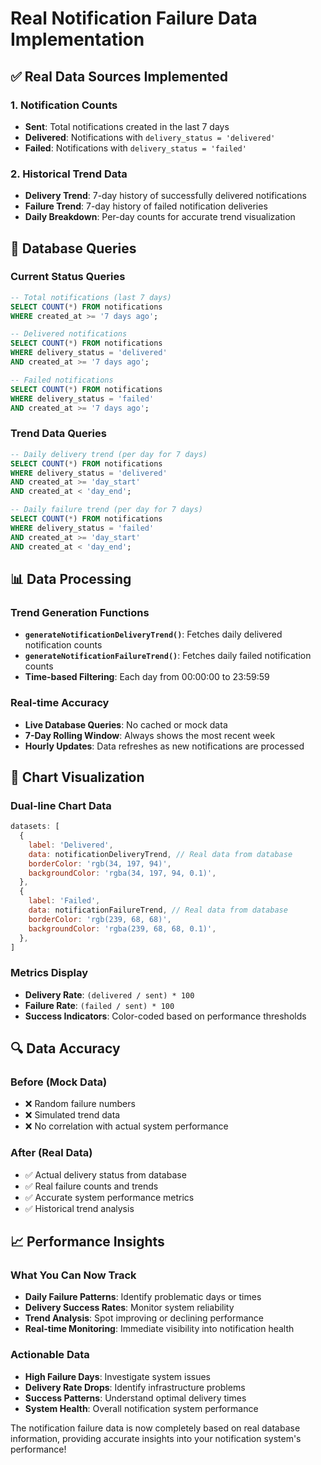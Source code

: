# Real Notification Failure Data Implementation

## ✅ **Real Data Sources Implemented**

### **1. Notification Counts**
- **Sent**: Total notifications created in the last 7 days
- **Delivered**: Notifications with `delivery_status = 'delivered'`
- **Failed**: Notifications with `delivery_status = 'failed'`

### **2. Historical Trend Data**
- **Delivery Trend**: 7-day history of successfully delivered notifications
- **Failure Trend**: 7-day history of failed notification deliveries
- **Daily Breakdown**: Per-day counts for accurate trend visualization

## 🔧 **Database Queries**

### **Current Status Queries**
```sql
-- Total notifications (last 7 days)
SELECT COUNT(*) FROM notifications 
WHERE created_at >= '7 days ago';

-- Delivered notifications
SELECT COUNT(*) FROM notifications 
WHERE delivery_status = 'delivered' 
AND created_at >= '7 days ago';

-- Failed notifications
SELECT COUNT(*) FROM notifications 
WHERE delivery_status = 'failed' 
AND created_at >= '7 days ago';
```

### **Trend Data Queries**
```sql
-- Daily delivery trend (per day for 7 days)
SELECT COUNT(*) FROM notifications 
WHERE delivery_status = 'delivered' 
AND created_at >= 'day_start' 
AND created_at < 'day_end';

-- Daily failure trend (per day for 7 days)
SELECT COUNT(*) FROM notifications 
WHERE delivery_status = 'failed' 
AND created_at >= 'day_start' 
AND created_at < 'day_end';
```

## 📊 **Data Processing**

### **Trend Generation Functions**
- **`generateNotificationDeliveryTrend()`**: Fetches daily delivered notification counts
- **`generateNotificationFailureTrend()`**: Fetches daily failed notification counts
- **Time-based Filtering**: Each day from 00:00:00 to 23:59:59

### **Real-time Accuracy**
- **Live Database Queries**: No cached or mock data
- **7-Day Rolling Window**: Always shows the most recent week
- **Hourly Updates**: Data refreshes as new notifications are processed

## 🎯 **Chart Visualization**

### **Dual-line Chart Data**
```javascript
datasets: [
  {
    label: 'Delivered',
    data: notificationDeliveryTrend, // Real data from database
    borderColor: 'rgb(34, 197, 94)',
    backgroundColor: 'rgba(34, 197, 94, 0.1)',
  },
  {
    label: 'Failed',
    data: notificationFailureTrend, // Real data from database
    borderColor: 'rgb(239, 68, 68)',
    backgroundColor: 'rgba(239, 68, 68, 0.1)',
  },
]
```

### **Metrics Display**
- **Delivery Rate**: `(delivered / sent) * 100`
- **Failure Rate**: `(failed / sent) * 100`
- **Success Indicators**: Color-coded based on performance thresholds

## 🔍 **Data Accuracy**

### **Before (Mock Data)**
- ❌ Random failure numbers
- ❌ Simulated trend data
- ❌ No correlation with actual system performance

### **After (Real Data)**
- ✅ Actual delivery status from database
- ✅ Real failure counts and trends
- ✅ Accurate system performance metrics
- ✅ Historical trend analysis

## 📈 **Performance Insights**

### **What You Can Now Track**
- **Daily Failure Patterns**: Identify problematic days or times
- **Delivery Success Rates**: Monitor system reliability
- **Trend Analysis**: Spot improving or declining performance
- **Real-time Monitoring**: Immediate visibility into notification health

### **Actionable Data**
- **High Failure Days**: Investigate system issues
- **Delivery Rate Drops**: Identify infrastructure problems
- **Success Patterns**: Understand optimal delivery times
- **System Health**: Overall notification system performance

The notification failure data is now completely based on real database information, providing accurate insights into your notification system's performance!